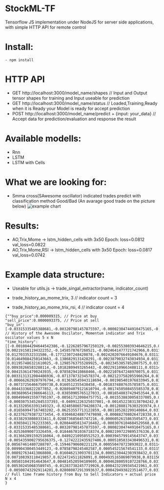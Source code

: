# StockML-TF
Tensorflow JS implementation under NodeJS for server side applications, with simple HTTP API for remote control

# Install:
```
- npm install
```

# HTTP API
- GET http://localhost:3000/model_name/shapes // Input and Output tensor shapes for training and Input useable for prediction
- GET http://localhost:3000/model_name/status // Loaded,Training,Ready when it is Ready your Model is ready for accept prediction
- POST http://localhost:3000/model_name/predict + {input: your_data} // Accept data for prediction/evaluation and response the result

# Available modells:
- Rnn
- LSTM
- LSTM with Cells

# What we are looking for:
- Smma cross(SAwesome oscillator) indicated trades predict with classification method Good/Bad (An avarage good trade on the picture below)
![example chart](https://raw.githubusercontent.com/Palabola/StockML-TF/master/readme/example.jpg)

# Results:
- AO,Trix,Mome     -> lstm_hidden_cells with 3x50 Epoch: loss=0.0812 val_loss=0.0822
- AO,Trix,Mome,RSI -> lstm_hidden_cells with 3x50 Epoch: loss=0.0817 val_loss=0.0742


# Example data structure:
- Useable for utils.js -> trade_singal_extractor(name, indicator_count)

- trade_history_ao_mome_trix, 3 // indicator count = 3
- trade_history_ao_mome_trix_rsi, 4 // indicator count = 4

```
{""buy_price":0.000009315, // Price at buy
"sell_price":0.0000093375, // Price at sell
"buy_in":[-0.03315335485388681,-0.003207981457875597,-0.00002304744910475165,-0.02536090073326459,-0.018446781036718374,0.00021997229895376336,-0.013662891592516064,-0.04892210958552523,0.0003945799145643747,-0.0054359002795636375,-0.12742222435927486,0.0005105833430496531,0.005674614807288707,-0.15946790608221129,0.000550478723893022,0.009904300453449123,-0.07858798245402587,0.000545215674541133], 
// History of the Awesome Oscilator, Momentum indicator and Trix oscilator values 5 x N
"time_history":[[-0.0010844294644542386,-0.12262857967250129,-0.002553803934646215,0.0311535],[0.002191581194322352,-0.1458578767260521,-0.0024641477721742966,0.03114925],[0.0127033532331586,-0.17712307248420878,-0.0024202076649104676,0.03113775],[0.014649884250143663,-0.1386829131428291,-0.0023879032743034934,0.031142999999999997],[0.011957486321610025,-0.12985763755289925,-0.0023453057852007575,0.0311475],[0.00938266583288114,-0.10182809493265443,-0.002291109663488111,0.03114825],[0.004153614790243935,-0.0785829410868466,-0.0022107647248970075,0.03115275],[0.0033131312004486936,-0.07137873234578374,-0.0021237582055966264,0.031149500000000004],[-0.006662629207976794,-0.013636545943118694,-0.001985401976833945,0.031162000000000002],[-0.007372564667509738,0.0160512355438458,-0.0018374887635785875,0.03115525],[0.004433368222877852,-0.028894079121610794,-0.0017450508455585378,0.03113925],[0.0036896541986646113,-0.03850905765127033,-0.0016548037429453544,0.0311495],[0.0004994915597795197,-0.005617120984757751,-0.0015538830058337005,0.031153],[-0.00030753452845337393,-0.04091226325037001,-0.0014522383138704242,0.0311515],[-0.013320563391349323,-0.024858865794208374,-0.0012888176303293974,0.03116825],[-0.016569947167483202,-0.06253557713122859,-0.001105282299140864,0.03116275],[-0.023762793873273454,-0.030468248877479898,-0.0008827080264728338,0.0311705],[-0.03382938080333411,0.028873685645747216,-0.0006052615863505473,0.03117925],[-0.03650411762233365,-0.020844858134716482,-0.0003076104684529568,0.03117625],[-0.03315335485388681,-0.003207981457875597,-0.00002304744910475165,0.031171249999999998],[-0.02536090073326459,-0.018446781036718374,0.00021997229895376336,0.031164999999999998],[-0.013662891592516064,-0.04892210958552523,0.0003945799145643747,0.031156749999999997],[-0.0054359002795636375,-0.12742222435927486,0.0005105833430496531,0.03115575],[0.005674614807288707,-0.15946790608221129,0.000550478723893022,0.03114775],[0.009904300453449123,-0.07858798245402587,0.000545215674541133,0.03115075],[0.008927634413868808,-0.016046213093701134,0.0005230442303938432,0.031155000000000002],[0.007108393110419857,0.0224724511826091,0.0004935165869079938,0.03115625],[0.005031041914643647,0.004814520594109695,0.00046280059107228766,0.03115725],[0.005302450683589745,-0.012837382457719926,0.0004232199345421961,0.031155],[-0.005007432929114201,0.028080872913993637,0.0004294938223514677,0.03116875]] // Full time frame history from Buy to Sell Indicators + actual price N x 4
}
```
